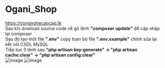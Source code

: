# Ogani_Shop
https://congnghecaocap.tk <br>
Sau khi dowload source code về gõ lệnh <b>"composer update"</b> để cập nhập lại composer <br>
Sau đó tạo một file <b>".env"</b> copy toàn bộ file <b>".env.example"</b> chỉnh sửa lại kết nối CSDL MySQL<br>
Tiếp tục 3 lệnh sau <b>"php artisan key:generate" -> "php artisan cache:clear" -> "php artisan config:clear"</b> <br>
![image](https://user-images.githubusercontent.com/96273974/148952912-9af92782-59a2-4731-af5b-d3d9d6efae7b.png)
![image](https://user-images.githubusercontent.com/96273974/148952957-e3259871-3bd2-4ecd-8ed3-8194cd79bec4.png)

